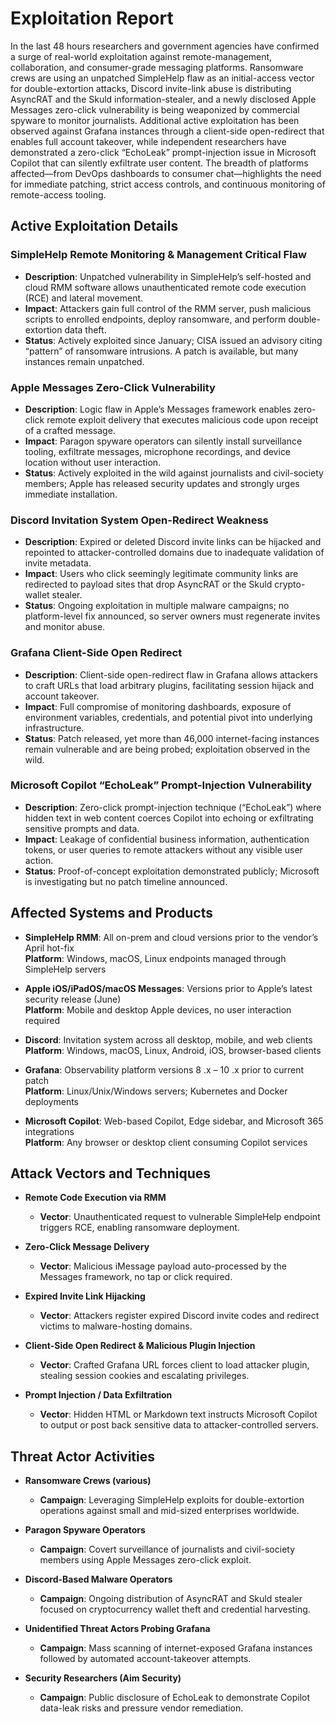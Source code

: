 # Exploitation Report

In the last 48 hours researchers and government agencies have confirmed a surge of real-world exploitation against remote-management, collaboration, and consumer-grade messaging platforms.  Ransomware crews are using an unpatched SimpleHelp flaw as an initial-access vector for double-extortion attacks, Discord invite-link abuse is distributing AsyncRAT and the Skuld information-stealer, and a newly disclosed Apple Messages zero-click vulnerability is being weaponized by commercial spyware to monitor journalists.  Additional active exploitation has been observed against Grafana instances through a client-side open-redirect that enables full account takeover, while independent researchers have demonstrated a zero-click “EchoLeak” prompt-injection issue in Microsoft Copilot that can silently exfiltrate user content.  The breadth of platforms affected—from DevOps dashboards to consumer chat—highlights the need for immediate patching, strict access controls, and continuous monitoring of remote-access tooling.

## Active Exploitation Details

### SimpleHelp Remote Monitoring & Management Critical Flaw
- **Description**: Unpatched vulnerability in SimpleHelp’s self-hosted and cloud RMM software allows unauthenticated remote code execution (RCE) and lateral movement.
- **Impact**: Attackers gain full control of the RMM server, push malicious scripts to enrolled endpoints, deploy ransomware, and perform double-extortion data theft.
- **Status**: Actively exploited since January; CISA issued an advisory citing “pattern” of ransomware intrusions.  A patch is available, but many instances remain unpatched.
  
### Apple Messages Zero-Click Vulnerability
- **Description**: Logic flaw in Apple’s Messages framework enables zero-click remote exploit delivery that executes malicious code upon receipt of a crafted message.
- **Impact**: Paragon spyware operators can silently install surveillance tooling, exfiltrate messages, microphone recordings, and device location without user interaction.
- **Status**: Actively exploited in the wild against journalists and civil-society members; Apple has released security updates and strongly urges immediate installation.

### Discord Invitation System Open-Redirect Weakness
- **Description**: Expired or deleted Discord invite links can be hijacked and repointed to attacker-controlled domains due to inadequate validation of invite metadata.
- **Impact**: Users who click seemingly legitimate community links are redirected to payload sites that drop AsyncRAT or the Skuld crypto-wallet stealer.
- **Status**: Ongoing exploitation in multiple malware campaigns; no platform-level fix announced, so server owners must regenerate invites and monitor abuse.

### Grafana Client-Side Open Redirect
- **Description**: Client-side open-redirect flaw in Grafana allows attackers to craft URLs that load arbitrary plugins, facilitating session hijack and account takeover.
- **Impact**: Full compromise of monitoring dashboards, exposure of environment variables, credentials, and potential pivot into underlying infrastructure.
- **Status**: Patch released, yet more than 46,000 internet-facing instances remain vulnerable and are being probed; exploitation observed in the wild.

### Microsoft Copilot “EchoLeak” Prompt-Injection Vulnerability
- **Description**: Zero-click prompt-injection technique (“EchoLeak”) where hidden text in web content coerces Copilot into echoing or exfiltrating sensitive prompts and data.
- **Impact**: Leakage of confidential business information, authentication tokens, or user queries to remote attackers without any visible user action.
- **Status**: Proof-of-concept exploitation demonstrated publicly; Microsoft is investigating but no patch timeline announced.

## Affected Systems and Products

- **SimpleHelp RMM**: All on-prem and cloud versions prior to the vendor’s April hot-fix  
  **Platform**: Windows, macOS, Linux endpoints managed through SimpleHelp servers  

- **Apple iOS/iPadOS/macOS Messages**: Versions prior to Apple’s latest security release (June)  
  **Platform**: Mobile and desktop Apple devices, no user interaction required  

- **Discord**: Invitation system across all desktop, mobile, and web clients  
  **Platform**: Windows, macOS, Linux, Android, iOS, browser-based clients  

- **Grafana**: Observability platform versions 8 .x – 10 .x prior to current patch  
  **Platform**: Linux/Unix/Windows servers; Kubernetes and Docker deployments  

- **Microsoft Copilot**: Web-based Copilot, Edge sidebar, and Microsoft 365 integrations  
  **Platform**: Any browser or desktop client consuming Copilot services  

## Attack Vectors and Techniques

- **Remote Code Execution via RMM**  
  - **Vector**: Unauthenticated request to vulnerable SimpleHelp endpoint triggers RCE, enabling ransomware deployment.

- **Zero-Click Message Delivery**  
  - **Vector**: Malicious iMessage payload auto-processed by the Messages framework, no tap or click required.

- **Expired Invite Link Hijacking**  
  - **Vector**: Attackers register expired Discord invite codes and redirect victims to malware-hosting domains.

- **Client-Side Open Redirect & Malicious Plugin Injection**  
  - **Vector**: Crafted Grafana URL forces client to load attacker plugin, stealing session cookies and escalating privileges.

- **Prompt Injection / Data Exfiltration**  
  - **Vector**: Hidden HTML or Markdown text instructs Microsoft Copilot to output or post back sensitive data to attacker-controlled servers.

## Threat Actor Activities

- **Ransomware Crews (various)**  
  - **Campaign**: Leveraging SimpleHelp exploits for double-extortion operations against small and mid-sized enterprises worldwide.

- **Paragon Spyware Operators**  
  - **Campaign**: Covert surveillance of journalists and civil-society members using Apple Messages zero-click exploit.

- **Discord-Based Malware Operators**  
  - **Campaign**: Ongoing distribution of AsyncRAT and Skuld stealer focused on cryptocurrency wallet theft and credential harvesting.

- **Unidentified Threat Actors Probing Grafana**  
  - **Campaign**: Mass scanning of internet-exposed Grafana instances followed by automated account-takeover attempts.

- **Security Researchers (Aim Security)**  
  - **Campaign**: Public disclosure of EchoLeak to demonstrate Copilot data-leak risks and pressure vendor remediation.

